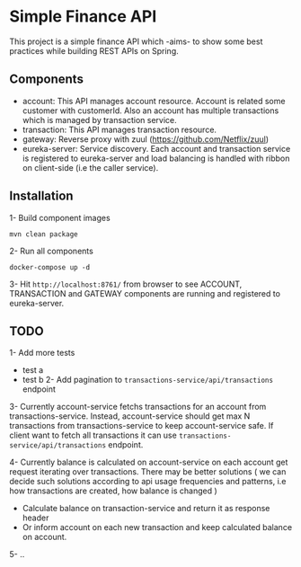 # Simple Finance API

This project is a simple finance API which -aims- to show some best practices while building REST APIs on Spring.

## Components
- account: This API manages account resource. Account is related some customer with customerId. Also an account has multiple transactions which is managed by transaction service.
- transaction: This API manages transaction resource.
- gateway: Reverse proxy with zuul (https://github.com/Netflix/zuul)
- eureka-server: Service discovery. Each account and transaction service is registered to eureka-server and load balancing is handled with ribbon on client-side (i.e the caller service).

## Installation

1- Build component images
```
mvn clean package
```

2- Run all components
```
docker-compose up -d
```

3- Hit `http://localhost:8761/` from browser to see ACCOUNT, TRANSACTION and GATEWAY components are running and registered to eureka-server.

## TODO

1- Add more tests
 - test a
 - test b
2- Add pagination to `transactions-service/api/transactions` endpoint

3- Currently account-service fetchs transactions for an account from transactions-service. Instead, account-service should get max N transactions from transactions-service to keep account-service safe. If client want to fetch all transactions it can use `transactions-service/api/transactions` endpoint.

4- Currently balance is calculated on account-service on each account get request iterating over transactions. There may be better solutions ( we can decide such solutions according to api usage frequencies and patterns, i.e how transactions are created, how balance is changed )
 - Calculate balance on transaction-service and return it as response header
 - Or inform account on each new transaction and keep calculated balance on account. 

5- ..
 
